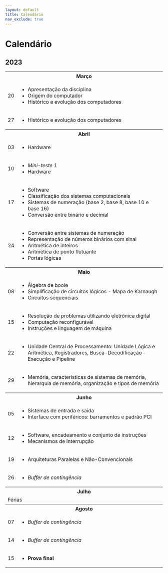 ```yaml
---
layout: default
title: Calendário
nav_exclude: true
---
```


# Calendário

## 2023

<table>
  <tr>
    <th colspan="2"><strong>Março</strong></th>
  </tr>
  <tr>
    <td>20</td>
    <td>
      <ul>
        <li>Apresentação da disciplina</li>
        <li>Origem do computador</li>
        <li>Histórico e evolução dos computadores</li>
      </ul>
    </td>
  </tr>
  <tr>
    <td>27</td>
    <td>
      <ul>
        <li>Histórico e evolução dos computadores</li>
      </ul>
    </td>
  </tr>
  <tr>
    <th colspan="2"><strong>Abril</strong></th>
  </tr>
  <tr>
    <td>03</td>
    <td>
      <ul><li>Hardware</li></ul>
    </td>
  </tr>
  <tr>
    <td>10</td>
    <td>
      <ul>
        <li><em>Mini-teste 1</em></li>
        <li>Hardware</li>
      </ul>
    </td>
  </tr>
  <tr>
    <td>17</td>
    <td>
      <ul>
        <li>Software</li>
        <li>Classificação dos sistemas computacionais</li>
        <li>Sistemas de numeração (base 2, base 8, base 10 e base 16)</li>
        <li>Conversão entre binário e decimal</li>
      </ul>
    </td>
  </tr>
  <tr>
    <td>24</td>
    <td>
      <ul>
        <li>Conversão entre sistemas de numeração</li>
        <li>Representação de números binários com sinal</li>
        <li>Aritmética de inteiros</li>
        <li>Aritmética de ponto flutuante</li>
        <li>Portas lógicas</li>
      </ul>
    </td>
  </tr>
  <tr>
    <th colspan="2"><strong>Maio</strong></th>
  </tr>
  <tr>
    <td>08</td>
    <td>
      <ul>
        <li>Álgebra de boole</li>
        <li>Simplificação de circuitos lógicos - Mapa de Karnaugh</li>
        <li>Circuitos sequenciais</li>
      </ul>
    </td>
  </tr>
  <tr>
    <td>15</td>
    <td>
      <ul>
        <li>Resolução de problemas utilizando eletrônica digital</li>
        <li>Computação reconfigurável</li>
        <li>Instruções e linguagem de máquina</li>
      </ul>
    </td>
  </tr>
  <tr>
    <td>22</td>
    <td>
      <ul><li>Unidade Central de Processamento: Unidade Lógica e Aritmética, Registradores, Busca-Decodificação-Execução e Pipeline</li></ul>
    </td>
  </tr>
  <tr>
    <td>29</td>
    <td>
      <ul><li>Memória, características de sistemas de memória, hierarquia de memória, organização e tipos de memória</li></ul>
    </td>
  </tr>
  <tr>
    <th colspan="2"><strong>Junho</strong></th>
  </tr>
  <tr>
    <td>05</td>
    <td>
      <ul><li>Sistemas de entrada e saída</li><li>Interface com periféricos: barramentos e padrão PCI</li></ul>
    </td>
  </tr>
  <tr>
    <td>12</td>
    <td>
      <ul><li>Software, encadeamento e conjunto de instruções</li><li>Mecanismos de Interrupção</li></ul>
    </td>
  </tr>
  <tr>
    <td>19</td>
    <td>
      <ul><li>Arquiteturas Paralelas e Não-Convencionais</li></ul>
    </td>
  </tr>
  <tr>
    <td>26</td>
    <td>
      <ul><li><em>Buffer de contingência</em></li></ul>
    </td>
  </tr>
  <tr>
    <th colspan="2"><strong>Julho</strong></th>
  </tr>
  <tr>
    <td colspan="2">Férias</td>
  </tr>
  <tr>
    <th colspan="2"><strong>Agosto</strong></th>
  </tr>
  <tr>
    <td>07</td>
    <td>
      <ul><li><em>Buffer de contingência</em></li></ul>
    </td>
  </tr>
  <tr>
    <td>14</td>
    <td>
      <ul><li><em>Buffer de contingência</em></li></ul>
    </td>
  </tr>
  <tr>
    <td>15</td>
    <td>
      <ul><li><strong>Prova final</strong></li></ul>
    </td>
  </tr>
</table>
